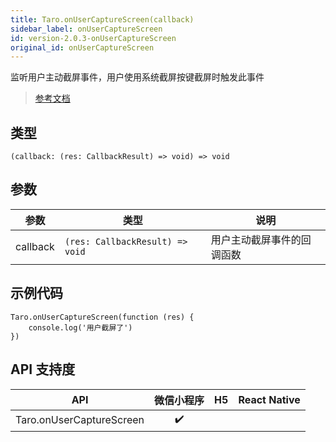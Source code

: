 ```yaml
---
title: Taro.onUserCaptureScreen(callback)
sidebar_label: onUserCaptureScreen
id: version-2.0.3-onUserCaptureScreen
original_id: onUserCaptureScreen
---
```


监听用户主动截屏事件，用户使用系统截屏按键截屏时触发此事件

> [参考文档](https://developers.weixin.qq.com/miniprogram/dev/api/device/screen/wx.onUserCaptureScreen.html)

## 类型

```tsx
(callback: (res: CallbackResult) => void) => void
```

## 参数

| 参数 | 类型 | 说明 |
| --- | --- | --- |
| callback | `(res: CallbackResult) => void` | 用户主动截屏事件的回调函数 |

## 示例代码

```tsx
Taro.onUserCaptureScreen(function (res) {
    console.log('用户截屏了')
})
```

## API 支持度

| API | 微信小程序 | H5 | React Native |
| :---: | :---: | :---: | :---: |
| Taro.onUserCaptureScreen | ✔️ |  |  |
